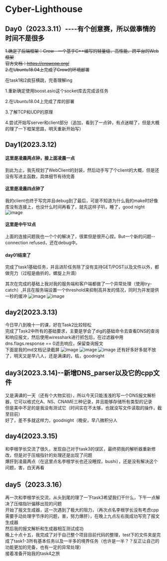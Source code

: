 # Cyber-Lighthouse
## Day0（2023.3.11）----有个创意赛，所以做事情的时间不是很多
~~1.确定了后端框架：Crow--一个基于C++编写的轻量级、高性能、跨平台的Web框架  
官方文档：https://crowcpp.org/  
2.在Ubuntu18.04上完成了Crow的环境部署~~

在task1和2疯狂横跳，完善理解ing

1.重新确定使用boost.asio这个socket库去完成该任务

2.在Ubuntu18.04上完成了库的部署

3.了解TCP和UDP的原理

4.尝试开始写server和client部分（追加，看到了一点钟，有点迷糊了，但是大概的理了一下框架思路，明天重新开始写）

## Day1(2023.3.12)
#### 这里是凌晨两点钟，接上面凌晨一点
到此为止，我先规划了WebClient的封装，然后动手写了个client的大概，但是还没有写进主函数，具体细节有待完善
#### 这里是凌晨四点钟了
我的client也终于写完并且debug到了最后，可是不知道为什么我的make时好像库没有连接上，也没什么时间再看了，就先这样子叭，睡了，good night
![image](https://user-images.githubusercontent.com/113229789/224509458-702e3610-575c-40ce-bad0-a5db222d5a23.png)
#### 这里是中午12点
上面的连接问题我也一个个的解决了，很累但是很开心捏。But一个新的问题--connection refused，还在debug中。
#### day01结束了
完成了task1基础任务，并且进阶任务除了没有支持GET/POST以及文件以外，都做完力（过程是曲折的，螺旋上升滴）

其次在完成的基础上我对我的服务端和客户端都做了一个异常处理（使用try-catch）,并且在服务端设置一个threshold来抑制高并发的情况，同时为并发提供一秒的缓冲
![image](https://user-images.githubusercontent.com/113229789/224555012-cac9dea5-0b75-4ac9-97d9-746af5433ceb.png)
![image](https://user-images.githubusercontent.com/113229789/224555023-fee007bc-fb79-4865-814d-7a19ef7c697e.png)

## day2(2023.3.13)
今日早八到晚十一的课，好在Task2比较轻松  
完成了Task2中所有的基础要求，主要是学会了dig的基础命令去查看DNS的查询和响应报文，然后使用wiresshark进行抓包后，在过滤器中用dns.flags.response == 0滤去响应，保留查询报文  
下面是我的md文档记录截屏
![image](https://user-images.githubusercontent.com/113229789/224764828-d9c0c7a2-e615-4c00-8710-fda02fde5c78.png)
![image](https://user-images.githubusercontent.com/113229789/224764928-02d2fe29-b0cd-4f0f-8343-5fc272793d49.png)
![image](https://user-images.githubusercontent.com/113229789/224764997-41f6e45d-e0b3-41a9-9e48-d4585e806b94.png)
还有好多好多就不放了，明天又是早八人，还是满课的，枯，goodnight

## day3(2023.3.14)--新增DNS_parser以及它的cpp文件
又是满课的一天（还有个大物实验），所以今天只能浅浅的写一个DNS报文解析器，它可以格式化A、NS、CNAME三种记录，并且能够存储所有类型的记录  
但是美中不足的是我没有测试它（时间实在不太够，也就没写文件读取的操作，截至目前）  
好了，差不多就这样力，goodnight（晚安，早八微积分人

## day4(2023.3.15)
和李根学长交流了很久，发现自己对于task3的误区，最终把我的解析器重新修改，但是对于压缩指针的处理还是出现了问题  
爆肝到凌晨两点（在这里点名李根学长也还没睡捏，bushi），还是没有解决这个问题，害，白天再看

## day5（2023.3.16）
再一次和李根学长交流，从头到尾的理了一下task3希望我们干什么，下午一点解决了压缩指针偏移出现的问题  
开始了报文生成器，这一次遇到了极大的阻力，（再次点名李根学长没有考虑cpp需要手动处理字节序的问题，害，努力爆肝），在晚上九点左右我成功写完了报文生成器  
然后我的报文解析和生成器相互测试成功  
晚上十点十五，我完成了对于自己整个项目目前代码的整理，test下的文件夹是完成了task1-3所有基本任务以及一半多的境界任务（也许是一半？？反正让自己的功能更加的完备，也有一定的异常处理）  
接着准备开始我的task4之旅
